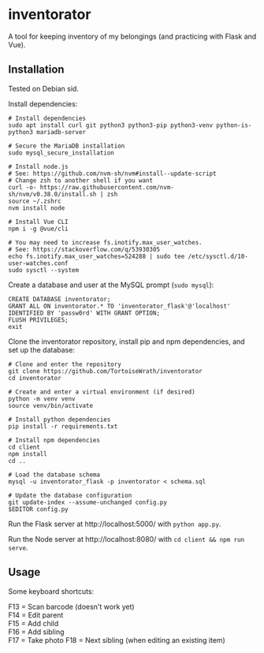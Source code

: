 # inventorator

A tool for keeping inventory of my belongings (and practicing with Flask and Vue).

## Installation

Tested on Debian sid.

Install dependencies:

```shell
# Install dependencies
sudo apt install curl git python3 python3-pip python3-venv python-is-python3 mariadb-server

# Secure the MariaDB installation
sudo mysql_secure_installation

# Install node.js
# See: https://github.com/nvm-sh/nvm#install--update-script
# Change zsh to another shell if you want
curl -o- https://raw.githubusercontent.com/nvm-sh/nvm/v0.38.0/install.sh | zsh
source ~/.zshrc
nvm install node

# Install Vue CLI
npm i -g @vue/cli

# You may need to increase fs.inotify.max_user_watches.
# See: https://stackoverflow.com/q/53930305
echo fs.inotify.max_user_watches=524288 | sudo tee /etc/sysctl.d/10-user-watches.conf
sudo sysctl --system
```

Create a database and user at the MySQL prompt (`sudo mysql`):

```mariadb
CREATE DATABASE inventorator;
GRANT ALL ON inventorator.* TO 'inventorator_flask'@'localhost' IDENTIFIED BY 'passw0rd' WITH GRANT OPTION;
FLUSH PRIVILEGES;
exit
```

Clone the inventorator repository, install pip and npm dependencies, and set up the database:

```shell
# Clone and enter the repository
git clone https://github.com/TortoiseWrath/inventorator
cd inventorator

# Create and enter a virtual environment (if desired)
python -m venv venv
source venv/bin/activate

# Install python dependencies
pip install -r requirements.txt

# Install npm dependencies
cd client
npm install
cd ..

# Load the database schema
mysql -u inventorator_flask -p inventorator < schema.sql

# Update the database configuration
git update-index --assume-unchanged config.py
$EDITOR config.py
```

Run the Flask server at http://localhost:5000/ with `python app.py`.

Run the Node server at http://localhost:8080/ with `cd client && npm run serve`.

## Usage

Some keyboard shortcuts:

F13 = Scan barcode (doesn't work yet)  
F14 = Edit parent  
F15 = Add child  
F16 = Add sibling  
F17 = Take photo 
F18 = Next sibling (when editing an existing item)
